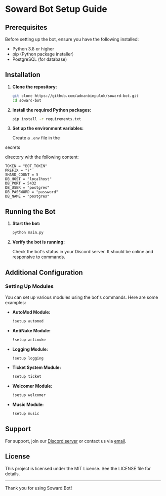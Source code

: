 # Soward Bot Setup Guide

## Prerequisites

Before setting up the bot, ensure you have the following installed:

- Python 3.8 or higher
- pip (Python package installer)
- PostgreSQL (for database)

## Installation

1. **Clone the repository:**

   ```sh
   git clone https://github.com/adnanbinpulok/soward-bot.git
   cd soward-bot
   ```

2. **Install the required Python packages:**

   ```sh
   pip install -r requirements.txt
   ```

3. **Set up the environment variables:**

   Create a `.env` file in the

secrets

directory with the following content:

```env
TOKEN = "BOT_TOKEN"
PREFIX = "?"
SHARD_COUNT = 5
DB_HOST = "localhost"
DB_PORT = 5432
DB_USER = "postgres"
DB_PASSWORD = "password"
DB_NAME = "postgres"
```

## Running the Bot

1. **Start the bot:**

   ```sh
   python main.py
   ```

2. **Verify the bot is running:**

   Check the bot's status in your Discord server. It should be online and responsive to commands.

## Additional Configuration

### Setting Up Modules

You can set up various modules using the bot's commands. Here are some examples:

- **AutoMod Module:**

  ```sh
  !setup automod
  ```

- **AntiNuke Module:**

  ```sh
  !setup antinuke
  ```

- **Logging Module:**

  ```sh
  !setup logging
  ```

- **Ticket System Module:**

  ```sh
  !setup ticket
  ```

- **Welcomer Module:**

  ```sh
  !setup welcomer
  ```

- **Music Module:**

  ```sh
  !setup music
  ```

## Support

For support, join our [Discord server](https://discord.gg/Wn5apddvpa) or contact us via [email](mailto:adnanbinpulok@gmail.com).

## License

This project is licensed under the MIT License. See the LICENSE file for details.

---

Thank you for using Soward Bot!
